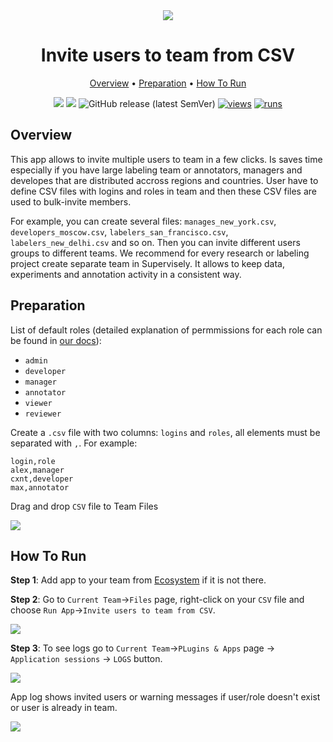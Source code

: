 <div align="center" markdown>

<img src="https://i.imgur.com/3Ty8mqK.png"/>

# Invite users to team from CSV

<p align="center">

  <a href="#Overview">Overview</a> •
  <a href="#Preparation">Preparation</a> •
  <a href="#How-To-Run">How To Run</a>
</p>

[![](https://img.shields.io/badge/supervisely-ecosystem-brightgreen)](https://ecosystem.supervise.ly/apps/invite-users-to-team-from-csv)
[![](https://img.shields.io/badge/slack-chat-green.svg?logo=slack)](https://supervise.ly/slack)
![GitHub release (latest SemVer)](https://img.shields.io/github/v/release/supervisely-ecosystem/invite-users-to-team-from-csv)
[![views](https://app.supervise.ly/img/badges/views/supervisely-ecosystem/invite-users-to-team-from-csv.png)](https://supervise.ly)
[![runs](https://app.supervise.ly/img/badges/runs/supervisely-ecosystem/invite-users-to-team-from-csv.png)](https://supervise.ly)

</div>

## Overview

This app allows to invite multiple users to team in a few clicks. Is saves time especially if you have large labeling team or annotators, managers and developes that are distributed accross regions and countries. User have to define CSV files with logins and roles in team and then these CSV files are used to bulk-invite members. 

For example, you can create several files: `manages_new_york.csv`, `developers_moscow.csv`, `labelers_san_francisco.csv`, `labelers_new_delhi.csv` and so on. Then you can invite different users groups to different teams. We recommend for every research or labeling project create separate team in Supervisely. It allows to keep data, experiments and annotation activity in a consistent way.

## Preparation

List of default roles (detailed explanation of permmissions for each role can be found in [our docs](https://docs.supervise.ly/collaboration/members)):
- `admin`
- `developer`
- `manager`
- `annotator` 
- `viewer`
- `reviewer`

Create a `.csv` file with two columns: `logins` and `roles`, all elements must be separated with `,`. For example:

```
login,role
alex,manager 
cxnt,developer
max,annotator
```

Drag and drop `CSV` file to Team Files

<img src="https://i.imgur.com/SE1s0OF.png"/>



## How To Run 

**Step 1**: Add app to your team from [Ecosystem](https://ecosystem.supervise.ly/apps/invite-users-to-team-from-CSV) if it is not there.

**Step 2**: Go to `Current Team`->`Files` page, right-click on your `CSV` file  and choose `Run App`->`Invite users to team from CSV`. 

<img src="https://i.imgur.com/B1z7Ltf.png"/>


**Step 3**: To see logs go to `Current Team`->`PLugins & Apps` page -> `Application sessions` -> `LOGS` button.  

<img src="https://i.imgur.com/cSaKmoI.png"/>


App log shows invited users or warning messages if user/role doesn't exist or user is already in team.

<img src="https://i.imgur.com/Mg01tRT.png"/>

